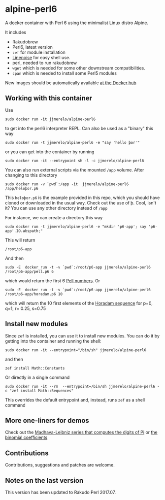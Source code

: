 # alpine-perl6

A docker container with Perl 6 using the minimalist Linux distro Alpine. 

It includes

* Rakudobrew
* Perl6, latest version
* `zef` for module installation
* [Linenoise](https://github.com/hoelzro/p6-linenoise) for easy shell use.
* perl, needed to run rakudobrew
* `wget` which is needed for some other downstream compatibilities.
* `cpan` which is needed to install some Perl5 modules

New images should be automatically available [at the Docker hub](https://hub.docker.com/r/jjmerelo/alpine-perl6/)

## Working with this container

Use

	sudo docker run -it jjmerelo/alpine-perl6

to get into the perl6 interpreter REPL. Can also be used as a "binary" this way

	sudo docker run -t jjmerelo/alpine-perl6 -e "say 'hello þor'"
	
or you can get into the container by running

	sudo docker run -it --entrypoint sh -l -c jjmerelo/alpine-perl6
	
You can also run external scripts via the mounted `/app` volume. After changing to this directory

	sudo docker run -v `pwd`:/app -it  jjmerelo/alpine-perl6 /app/heloþor.p6
	
This `heloþor.p6` is the example provided in this repo, which you should have cloned or downloaded in the usual way. Check out the use of þ. Cool, isn't it? You can use any other directory instead of `/app`

For instance, we can create a directory this way

	sudo docker run -t jjmerelo/alpine-perl6 -e "mkdir 'p6-app'; say 'p6-app'.IO.abspath;"
	
This will return
	
	/root/p6-app

And then

	sudo -E  docker run -t -v `pwd`:/root/p6-app jjmerelo/alpine-perl6 /root/p6-app/pell.p6 6

which would return the first 6 [Pell numbers](https://en.wikipedia.org/wiki/Pell_number). Or

	sudo -E  docker run -t -v `pwd`:/root/p6-app jjmerelo/alpine-perl6 /root/p6-app/horadam.p6 10

which will return the 10 first elements of the [Horadam sequence](http://mathworld.wolfram.com/HoradamSequence.html) for p=0, q=1, r= 0.25, s=0.75

## Install new modules

Since `zef` is installed, you can use it to install new modules. You
can do it by getting into the container and running the shell:

	sudo docker run -it --entrypoint="/bin/sh" jjmerelo/alpine-perl6

and then

	zef install Math::Constants
	
Or directly in a single command

	sudo docker run -it --rm  --entrypoint=/bin/sh jjmerelo/alpine-perl6 -c "zef install Math::Sequences"

This overrides the default entrypoint and, instead, runs `zef` as a
shell command

## More one-liners for demos

Check out the [Madhava-Leibniz series that computes the digits of Pi](https://gist.github.com/JJ/eb09eefe5f2bd8ae7d0ea332378a51b9) or [the binomial coefficients](https://gist.github.com/JJ/a8634b671e78eda37dc513c6dec68294)

## Contributions

Contributions, suggestions and patches are welcome.

## Notes on the last version

This version has been updated to Rakudo Perl 2017.07. 
